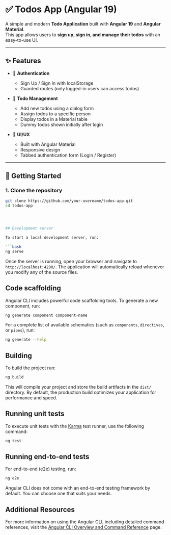 # ✅ Todos App (Angular 19)

A simple and modern **Todo Application** built with **Angular 19** and **Angular Material**.  
This app allows users to **sign up, sign in, and manage their todos** with an easy-to-use UI.

---

## ✨ Features

- 🔐 **Authentication**
  - Sign Up / Sign In with localStorage
  - Guarded routes (only logged-in users can access todos)

- 📝 **Todo Management**
  - Add new todos using a dialog form
  - Assign todos to a specific person
  - Display todos in a Material table
  - Dummy todos shown initially after login

- 🎨 **UI/UX**
  - Built with Angular Material
  - Responsive design
  - Tabbed authentication form (Login / Register)

---

## 🚀 Getting Started

### 1. Clone the repository
```bash
git clone https://github.com/your-username/todos-app.git
cd todos-app




## Development server

To start a local development server, run:

```bash
ng serve
```

Once the server is running, open your browser and navigate to `http://localhost:4200/`. The application will automatically reload whenever you modify any of the source files.

## Code scaffolding

Angular CLI includes powerful code scaffolding tools. To generate a new component, run:

```bash
ng generate component component-name
```

For a complete list of available schematics (such as `components`, `directives`, or `pipes`), run:

```bash
ng generate --help
```

## Building

To build the project run:

```bash
ng build
```

This will compile your project and store the build artifacts in the `dist/` directory. By default, the production build optimizes your application for performance and speed.

## Running unit tests

To execute unit tests with the [Karma](https://karma-runner.github.io) test runner, use the following command:

```bash
ng test
```

## Running end-to-end tests

For end-to-end (e2e) testing, run:

```bash
ng e2e
```

Angular CLI does not come with an end-to-end testing framework by default. You can choose one that suits your needs.

## Additional Resources

For more information on using the Angular CLI, including detailed command references, visit the [Angular CLI Overview and Command Reference](https://angular.dev/tools/cli) page.
